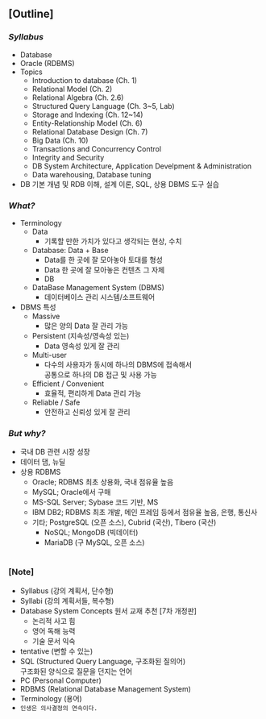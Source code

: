## [Outline]

### _Syllabus_

- Database
- Oracle (RDBMS)
- Topics
  - Introduction to database (Ch. 1)
  - Relational Model (Ch. 2)
  - Relational Algebra (Ch. 2.6)
  - Structured Query Language (Ch. 3~5, Lab)
  - Storage and Indexing (Ch. 12~14)
  - Entity-Relationship Model (Ch. 6)
  - Relational Database Design (Ch. 7)
  - Big Data (Ch. 10)
  - Transactions and Concurrency Control
  - Integrity and Security
  - DB System Architecture, Application Develpment & Administration
  - Data warehousing, Database tuning
- DB 기본 개념 및 RDB 이해, 설계 이론, SQL, 상용 DBMS 도구 실습

### _What?_

- Terminology
  - Data
    - 기록할 만한 가치가 있다고 생각되는 현상, 수치
  - Database: Data + Base
    - Data를 한 곳에 잘 모아놓아 토대를 형성
    - Data 한 곳에 잘 모아놓은 컨텐츠 그 자체
    - DB
  - DataBase Management System (DBMS)
    - 데이터베이스 관리 시스템/소프트웨어
- DBMS 특성
  - Massive
    - 많은 양의 Data 잘 관리 가능
  - Persistent (지속성/영속성 있는)
    - Data 영속성 있게 잘 관리
  - Multi-user
    - 다수의 사용자가 동시에 하나의 DBMS에 접속해서 <br/>
      공통으로 하나의 DB 접근 및 사용 가능
  - Efficient / Convenient
    - 효율적, 편리하게 Data 관리 가능
  - Reliable / Safe
    - 안전하고 신뢰성 있게 잘 관리

### _But why?_

- 국내 DB 관련 시장 성장
- 데이터 댐, 뉴딜
- 상용 RDBMS
  - Oracle; RDBMS 최초 상용화, 국내 점유율 높음
  - MySQL; Oracle에서 구매
  - MS-SQL Server; Sybase 코드 기반, MS
  - IBM DB2; RDBMS 최초 개발, 메인 프레임 등에서 점유율 높음, 은행, 통신사
  - 기타; PostgreSQL (오픈 소스), Cubrid (국산), Tibero (국산)
    - NoSQL; MongoDB (빅데이터)
    - MariaDB (구 MySQL, 오픈 소스)

#

### [Note]

- Syllabus (강의 계획서, 단수형)
- Syllabi (강의 계획서들, 복수형)
- Database System Concepts 원서 교재 추천 [7차 개정판]
  - 논리적 사고 힘
  - 영어 독해 능력
  - 기술 문서 익숙
- tentative (변할 수 있는)
- SQL (Structured Query Language, 구조화된 질의어) <br/>
  구조화된 양식으로 질문을 던지는 언어
- PC (Personal Computer)
- RDBMS (Relational Database Management System)
- Terminology (용어)
- `인생은 의사결정의 연속이다.`
